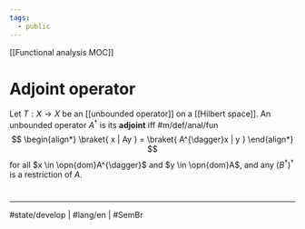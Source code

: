 ```yaml
---
tags:
  - public
---
```

[[Functional analysis MOC]]
# Adjoint operator

Let $T : X \to X$ be an [[unbounded operator]] on a [[Hilbert space]].
An unbounded operator $A^{\dagger}$ is its **adjoint** iff #m/def/anal/fun 
$$
\begin{align*}
\braket{ x | Ay } = \braket{ A^{\dagger}x | y } 
\end{align*}
$$
for all $x \in \opn{dom}A^{\dagger}$ and $y \in \opn{dom}A$,
and any $(B^{\dagger})^{\dagger}$ is a restriction of $A$.

#
---
#state/develop | #lang/en | #SemBr
